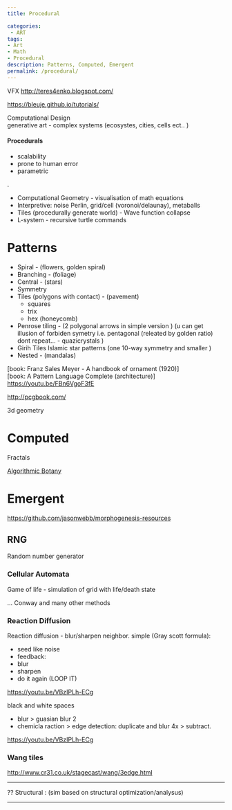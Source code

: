 ```yaml
---
title: Procedural

categories:
 - ART
tags:
- Art
- Math
- Procedural
description: Patterns, Computed, Emergent
permalink: /procedural/
---
```




VFX
http://teres4enko.blogspot.com/







https://bleuje.github.io/tutorials/

Computational Design    
generative art -  complex systems (ecosystes, cities, cells ect.. )  


#### Procedurals
- scalability
- prone to human error
- parametric

.
- Computational Geometry - visualisation of math equations
- Interpretive: noise Perlin, grid/cell (voronoi/delaunay), metaballs
- Tiles (procedurally generate world) - Wave function collapse
- L-system - recursive turtle commands




# Patterns



- Spiral - (flowers, golden spiral)
- Branching - (foliage)
- Central - (stars)
- Symmetry
- Tiles (polygons with contact) -  (pavement)
    - squares
    - trix
    - hex (honeycomb)
- Penrose tiling - (2 polygonal arrows in simple version ) (u can get illusion of forbiden symetry i.e. pentagonal (releated by golden ratio) dont repeat... - quazicrystals )
- Girih Tiles Islamic star patterns (one 10-way symmetry and smaller )
- Nested - (mandalas)


[book: Franz Sales Meyer - A handbook of ornament (1920)]  
[book: A Pattern Language Complete (architecture)]
https://youtu.be/FBn6VgoF3fE  

http://pcgbook.com/

3d geometry



# Computed

Fractals

[Algorithmic Botany](http://algorithmicbotany.org/papers/)

# Emergent

https://github.com/jasonwebb/morphogenesis-resources

##  RNG
Random number generator




### Cellular Automata
Game of life - simulation of grid with life/death state

...
Conway and many other methods

### Reaction Diffusion
Reaction diffusion - blur/sharpen neighbor.
simple (Gray scott formula):
- seed like noise
- feedback:
- blur
- sharpen
- do it again (LOOP IT)

https://youtu.be/VBzIPLh-ECg


black and white spaces
- blur > guasian blur 2
- chemicla raction > edge detection:  duplicate and blur 4x > subtract.

https://youtu.be/VBzIPLh-ECg

### Wang tiles

http://www.cr31.co.uk/stagecast/wang/3edge.html



---


?? Structural : (sim based on structural optimization/analysus)

------      
